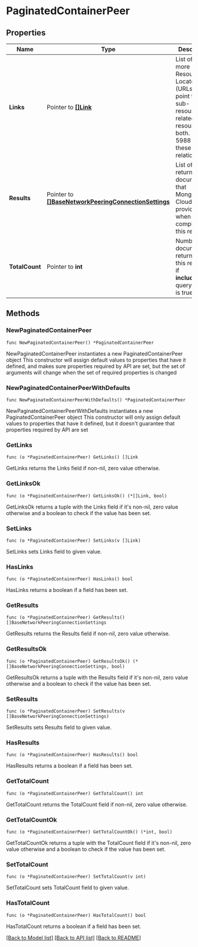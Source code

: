 # PaginatedContainerPeer

## Properties

Name | Type | Description | Notes
------------ | ------------- | ------------- | -------------
**Links** | Pointer to [**[]Link**](Link.md) | List of one or more Uniform Resource Locators (URLs) that point to API sub-resources, related API resources, or both. RFC 5988 outlines these relationships. | [optional] [readonly] 
**Results** | Pointer to [**[]BaseNetworkPeeringConnectionSettings**](BaseNetworkPeeringConnectionSettings.md) | List of returned documents that MongoDB Cloud providers when completing this request. | [optional] [readonly] 
**TotalCount** | Pointer to **int** | Number of documents returned in this response if **includeCount** query param is true. | [optional] [readonly] 

## Methods

### NewPaginatedContainerPeer

`func NewPaginatedContainerPeer() *PaginatedContainerPeer`

NewPaginatedContainerPeer instantiates a new PaginatedContainerPeer object
This constructor will assign default values to properties that have it defined,
and makes sure properties required by API are set, but the set of arguments
will change when the set of required properties is changed

### NewPaginatedContainerPeerWithDefaults

`func NewPaginatedContainerPeerWithDefaults() *PaginatedContainerPeer`

NewPaginatedContainerPeerWithDefaults instantiates a new PaginatedContainerPeer object
This constructor will only assign default values to properties that have it defined,
but it doesn't guarantee that properties required by API are set

### GetLinks

`func (o *PaginatedContainerPeer) GetLinks() []Link`

GetLinks returns the Links field if non-nil, zero value otherwise.

### GetLinksOk

`func (o *PaginatedContainerPeer) GetLinksOk() (*[]Link, bool)`

GetLinksOk returns a tuple with the Links field if it's non-nil, zero value otherwise
and a boolean to check if the value has been set.

### SetLinks

`func (o *PaginatedContainerPeer) SetLinks(v []Link)`

SetLinks sets Links field to given value.

### HasLinks

`func (o *PaginatedContainerPeer) HasLinks() bool`

HasLinks returns a boolean if a field has been set.
### GetResults

`func (o *PaginatedContainerPeer) GetResults() []BaseNetworkPeeringConnectionSettings`

GetResults returns the Results field if non-nil, zero value otherwise.

### GetResultsOk

`func (o *PaginatedContainerPeer) GetResultsOk() (*[]BaseNetworkPeeringConnectionSettings, bool)`

GetResultsOk returns a tuple with the Results field if it's non-nil, zero value otherwise
and a boolean to check if the value has been set.

### SetResults

`func (o *PaginatedContainerPeer) SetResults(v []BaseNetworkPeeringConnectionSettings)`

SetResults sets Results field to given value.

### HasResults

`func (o *PaginatedContainerPeer) HasResults() bool`

HasResults returns a boolean if a field has been set.
### GetTotalCount

`func (o *PaginatedContainerPeer) GetTotalCount() int`

GetTotalCount returns the TotalCount field if non-nil, zero value otherwise.

### GetTotalCountOk

`func (o *PaginatedContainerPeer) GetTotalCountOk() (*int, bool)`

GetTotalCountOk returns a tuple with the TotalCount field if it's non-nil, zero value otherwise
and a boolean to check if the value has been set.

### SetTotalCount

`func (o *PaginatedContainerPeer) SetTotalCount(v int)`

SetTotalCount sets TotalCount field to given value.

### HasTotalCount

`func (o *PaginatedContainerPeer) HasTotalCount() bool`

HasTotalCount returns a boolean if a field has been set.

[[Back to Model list]](../README.md#documentation-for-models) [[Back to API list]](../README.md#documentation-for-api-endpoints) [[Back to README]](../README.md)


